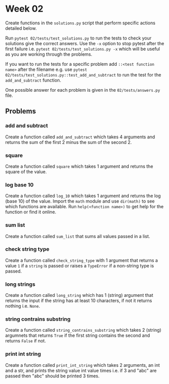 # Week 02

Create functions in the `solutions.py` script that perform specific actions detailed below. 

Run `pytest 02/tests/test_solutions.py` to run the tests to check your solutions give the correct answers. Use the `-x` option to stop pytest after the first failure i.e. `pytest 02/tests/test_solutions.py -x` which will be useful as you are working through the problems.

If you want to run the tests for a specific problem add `::<test function name>` after the filename e.g. use `pytest 02/tests/test_solutions.py::test_add_and_subtract` to run the test for the `add_and_subtract` function.

One possible answer for each problem is given in the `02/tests/answers.py` file.

## Problems

### add and subtract

Create a function called `add_and_subtract` which takes 4 arguments and returns the sum of the first 2 minus the sum of the second 2.

### square

Create a function called `square` which takes 1 argument and returns the square of the value.

### log base 10

Create a function called `log_10` which takes 1 argument and returns the log (base 10) of the value. Import the `math` module and use `dir(math)` to see which functions are available. Run `help(<function name>)` to get help for the function or find it online.

### sum list

Create a function called `sum_list` that sums all values passed in a list.

### check string type

Create a function called `check_string_type` with 1 argument that returns a value `1` if a `string` is passed or raises a `TypeError` if a non-string type is passed.


### long strings

Create a function called `long_string` which has 1 (string) argument that returns the input if the string has at least 10 characters, if not it returns nothing i.e. `None`.


### string contrains substring

Create a function called `string_contrains_substring` which takes 2 (string) argumnets that returns `True` if the first string contains the second and returns `False` if not.

### print int string

Create a function called `print_int_string` which takes 2 arguments, an int and a str, and prints the string value int value times i.e. if 3 and "abc" are passed then "abc" should be printed 3 times.


